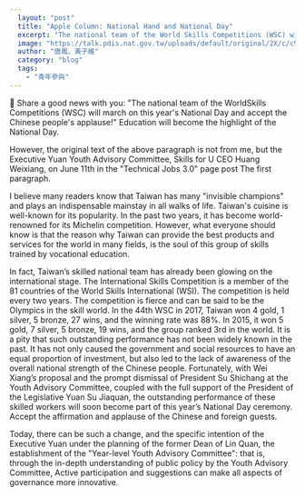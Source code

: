 ```yaml
---
  layout: "post"
  title: "Apple Column: National Hand and National Day"
  excerpt: "The national team of the World Skills Competitions (WSC) will march on this year's National Day and accept the Chinese people's applause!"
  image: "https://talk.pdis.nat.gov.tw/uploads/default/original/2X/c/c9a67a08ad4ef90821636f4c30fea558d2880ada.jpeg"
  author: "唐鳳、黃子維"
  category: "blog"
  tags: 
    - "青年參與"
---
```



💯 Share a good news with you: "The national team of the WorldSkills Competitions (WSC) will march on this year's National Day and accept the Chinese people's applause!" Education will become the highlight of the National Day. 

 However, the original text of the above paragraph is not from me, but the Executive Yuan Youth Advisory Committee, Skills for U CEO Huang Weixiang, on June 11th in the "Technical Jobs 3.0" page post The first paragraph. 

 I believe many readers know that Taiwan has many "invisible champions" and plays an indispensable mainstay in all walks of life. Taiwan's cuisine is well-known for its popularity. In the past two years, it has become world-renowned for its Michelin competition. However, what everyone should know is that the reason why Taiwan can provide the best products and services for the world in many fields, is the soul of this group of skills trained by vocational education. 

 In fact, Taiwan’s skilled national team has already been glowing on the international stage. The International Skills Competition is a member of the 81 countries of the World Skills International (WSI). The competition is held every two years. The competition is fierce and can be said to be the Olympics in the skill world. In the 44th WSC in 2017, Taiwan won 4 gold, 1 silver, 5 bronze, 27 wins, and the winning rate was 88%. In 2015, it won 5 gold, 7 silver, 5 bronze, 19 wins, and the group ranked 3rd in the world. It is a pity that such outstanding performance has not been widely known in the past. It has not only caused the government and social resources to have an equal proportion of investment, but also led to the lack of awareness of the overall national strength of the Chinese people. Fortunately, with Wei Xiang’s proposal and the prompt dismissal of President Su Shichang at the Youth Advisory Committee, coupled with the full support of the President of the Legislative Yuan Su Jiaquan, the outstanding performance of these skilled workers will soon become part of this year’s National Day ceremony. Accept the affirmation and applause of the Chinese and foreign guests. 

 Today, there can be such a change, and the specific intention of the Executive Yuan under the planning of the former Dean of Lin Quan, the establishment of the "Year-level Youth Advisory Committee": that is, through the in-depth understanding of public policy by the Youth Advisory Committee, Active participation and suggestions can make all aspects of governance more innovative. 
